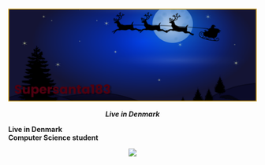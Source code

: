 ![](https://github.com/supersanta183/supersanta183/blob/main/banner.png)
***<p style="text-align: center;">Live in Denmark</p>***
**Live in Denmark**       
**Computer Science student**
    
<p align="center">
    <img src="http://github-readme-streak-stats.herokuapp.com?user=supersanta183&theme=transparent&hide_border=true&date_format=M%20j%5B%2C%20Y%5D">
<p>
<!--
**supersanta183/supersanta183** is a ✨ _special_ ✨ repository because its `README.md` (this file) appears on your GitHub profile.
![GitHub Streak](http://github-readme-streak-stats.herokuapp.com?user=supersanta183&theme=transparent&hide_border=true&date_format=M%20j%5B%2C%20Y%5D)
-->
